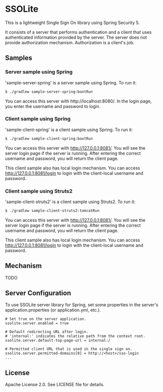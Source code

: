 # SSOLite

This is a lightweight Single Sign On library using Spring Security 5.

It consists of a server that performs authentication and a client that
uses authenticated information provided by the server.
The server does not provide authorization mechanism. Authorization is
a client's job.

## Samples

### Server sample using Spring
'sample-server-spring' is a server sample using Spring. To run it:
```sh
$ ./gradlew sample-server-spring:bootRun
```
You can access this server with http://localhost:8080/. In the login
page, you enter the username and password to login.

### Client sample using Spring
'sample-client-spring' is a client sample using Spring. To run it:
```sh
$ ./gradlew sample-client-spring:bootRun
```
You can access this server with http://127.0.0.1:8081/. You will see
the server login page if the server is running. After entering the
correct username and password, you will return the client page.

This client sample also has local login mechanism. You can access
http://127.0.0.1:8081/login to login with the client-local username
and password.

### Client sample using Struts2
'sample-client-struts2' is a client sample using Struts2. To run it:
```sh
$ ./gradlew sample-client-struts2:tomcatRun
```
You can access this server with http://127.0.0.1:8081/. You will see
the server login page if the server is running. After entering the
correct username and password, you will return the client page.

This client sample also has local login mechanism. You can access
http://127.0.0.1:8081/login to login with the client-local username
and password.

## Mechanism
TODO

## Server Configuration
To use SSOLite server library for Spring, set some properties in the
server's application.properties (or application.yml, etc.).
```
# Set true on the server application.
ssolite.server.enabled = true

# Default redirecting URL after login.
# 'internal:' indicates the relative path from the context root.
ssolite.server.default-top-page-url = internal:/

# Permitted client URL that is used in the single sign on.
ssolite.server.permitted-domains[0] = http://<host>/sso-login
...
```

## License
Apache License 2.0. See LICENSE file for details.
